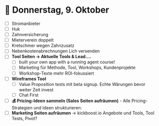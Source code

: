 # 📅 Donnerstag, 9. Oktober

- [ ] Stromanbieter
- [ ] Huk
- [ ] Zahnversicherung
- [ ] Mieterverein doppelt
- [ ] Kretschmer wegen Zahnzusatz
- [ ] Nebenkostenabrechnungen Lich versenden
- [ ] **Tool Seiten -> Aktuelle Tools & Lead....**
    - [ ] built your own app with a running agent course!
    - [ ] Marketing für Methode, Tool, Workshops, Kundenprojekte
    - [ ] Workshop-Texte mehr ROI-fokussiert
- [ ] **Wireframes Tool**
    - [ ] Value Proposition tests mit beta signup. Echte Wärungen bevor weiter Zeit invest
    - [ ] Chat First
- [ ] **💰 Pricing-Ideen sammeln (Sales Seiten aufräumen)** - Alle Pricing-Strategien und Ideen strukturieren:
- [ ] **Marketing Seiten aufräumen** → kickboost.io Angebote und Tools, Tool Tests, Pivot?
